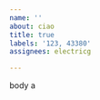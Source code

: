 ```yaml
---         
name: ''
about: ciao
title: true
labels: '123, 43380'
assignees: electricg

---         
```


body a
